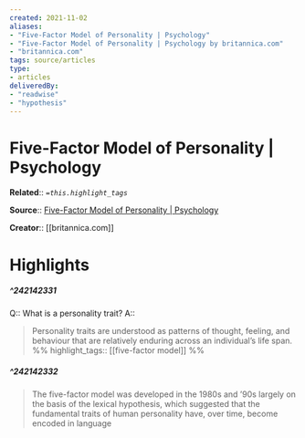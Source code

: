 ```yaml
---
created: 2021-11-02
aliases:
- "Five-Factor Model of Personality | Psychology"
- "Five-Factor Model of Personality | Psychology by britannica.com"
- "britannica.com"
tags: source/articles
type: 
- articles
deliveredBy: 
- "readwise"
- "hypothesis"
---
```

# Five-Factor Model of Personality | Psychology

**Related**:: 
*`=this.highlight_tags`*

**Source**:: [Five-Factor Model of Personality | Psychology](https://www.britannica.com/science/five-factor-model-of-personality)

**Creator**:: [[britannica.com]]

# Highlights
##### ^242142331
Q:: What is a personality trait? 
A::  
> Personality traits are understood as patterns of thought, feeling, and behaviour that are relatively enduring across an individual’s life span. 
%%
highlight_tags:: [[five-factor model]]
%%
##### ^242142332
  
> The five-factor model was developed in the 1980s and ’90s largely on the basis of the lexical hypothesis, which suggested that the fundamental traits of human personality have, over time, become encoded in language 

